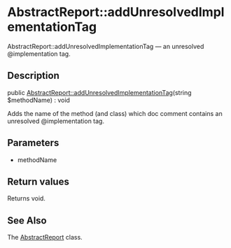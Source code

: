 AbstractReport::addUnresolvedImplementationTag
================

AbstractReport::addUnresolvedImplementationTag — an unresolved @implementation tag.

Description
---------------


public [AbstractReport::addUnresolvedImplementationTag](https://github.com/lingtalfi/DocTools/blob/master/doc/api/DocTools/Report/AbstractReport/addUnresolvedImplementationTag.md)(string $methodName) : void




Adds the name of the method (and class) which doc comment contains
an unresolved @implementation tag.




Parameters
--------------


- methodName

    


Return values
----------------

Returns void.









See Also
-----------

The [AbstractReport](https://github.com/lingtalfi/DocTools/blob/master/doc/api/DocTools/Report/AbstractReport.md) class.
